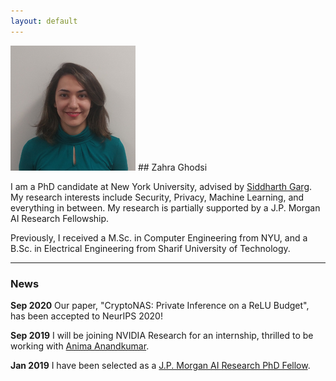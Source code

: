 ```yaml
---
layout: default
---
```


<img class="profile-picture" src="zahra.png">
## Zahra Ghodsi

I am a PhD candidate at New York University, advised by [Siddharth Garg](http://wp.nyu.edu/ensure_group/). My research interests include Security, Privacy, Machine Learning, and everything in between. My research is partially supported by a J.P. Morgan AI Research Fellowship. 

Previously, I received a M.Sc. in Computer Engineering from NYU, and a B.Sc. in Electrical Engineering from Sharif University of Technology.

---

### News
**Sep 2020** Our paper, "CryptoNAS: Private Inference on a ReLU Budget", has been accepted to NeurIPS 2020!

**Sep 2019** I will be joining NVIDIA Research for an internship, thrilled to be working with [Anima Anandkumar](https://research.nvidia.com/person/anima-anandkumar).

**Jan 2019** I have been selected as a [J.P. Morgan AI Research PhD Fellow](https://www.jpmorgan.com/country/US/en/technology/ai/awards/phd-fellowship-award-recipients).

